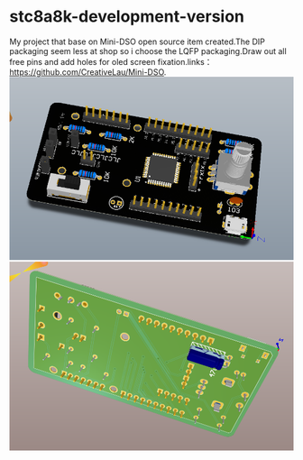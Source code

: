 # stc8a8k-development-version
My project that base on Mini-DSO open source item created.The DIP packaging seem less at shop so i choose the LQFP packaging.Draw out all free pins and add holes for oled screen fixation.links：https://github.com/CreativeLau/Mini-DSO.
![20200809220045](https://github.com/pp55m/stc8a8k-development-version/blob/master/20200809220045.png)
![20200809220612](https://github.com/pp55m/stc8a8k-development-version/blob/master/20200809220612.png)
